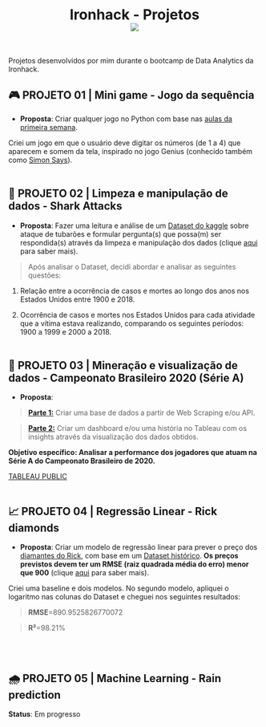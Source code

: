 <h1 align="center"> Ironhack - Projetos <br>
  <img src="https://camo.githubusercontent.com/52d2ff8778b60261533a7dba8dd989c6893a519b/68747470733a2f2f692e696d6775722e636f6d2f315167724e4e772e706e67">
</h1>
<br>

Projetos desenvolvidos por mim durante o bootcamp de Data Analytics da Ironhack.

## 🎮 PROJETO 01 | Mini game - Jogo da sequência

* **Proposta**: Criar qualquer jogo no Python com base nas [aulas da primeira semana](https://github.com/alexandrenussbacher/Ironhack-LABs).

Criei um jogo em que o usuário deve digitar os números (de 1 a 4) que aparecem e somem da tela, inspirado no jogo Genius (conhecido também como [Simon Says](https://thumbs.gfycat.com/PoliteBiodegradableDrongo-mobile.mp4)).
<br></br>


## 🧹 PROJETO 02 | Limpeza e manipulação de dados - Shark Attacks

* **Proposta**: Fazer uma leitura e análise de um [Dataset do kaggle](https://www.kaggle.com/teajay/global-shark-attacks%20) sobre ataque de tubarões e formular pergunta(s) que possa(m) ser respondida(s) através da limpeza e manipulação dos dados (clique [aqui](https://ironhack.school/asset-v1:IRONHACK+DAFT+202007_SAO+type@asset+block@shark-attacks-project-v1.pdf) para saber mais).

> Após analisar o Dataset, decidi abordar e analisar as seguintes questões:

1. Relação entre a ocorrência de casos e mortes ao longo dos anos nos Estados Unidos entre 1900 e 2018.<br>

2. Ocorrência de casos e mortes nos Estados Unidos para cada atividade que a vítima estava realizando, comparando os seguintes períodos: 1900 a 1999 e 2000 a 2018.
<br></br>


## 🔎 PROJETO 03 | Mineração e visualização de dados - Campeonato Brasileiro 2020 (Série A)

* **Proposta**:

> [**Parte 1:**](https://ironhack.school/asset-v1:IRONHACK+DAFT+202007_SAO+type@asset+block@web-scraping-project.pdf) Criar uma base de dados a partir de Web Scraping e/ou API.

> [**Parte 2:**](https://ironhack.school/asset-v1:IRONHACK+DAFT+202007_SAO+type@asset+block@data-visualization-project.pdf) Criar um dashboard e/ou uma história no Tableau com os insights através da visualização dos dados obtidos.

**Objetivo específico: Analisar a performance dos jogadores que atuam na Série A do Campeonato Brasileiro de 2020.**

[TABLEAU PUBLIC](https://public.tableau.com/profile/alexandre.nussbacher#!/vizhome/CampeonatoBrasileiro2020SrieA/Histria)
<br></br>


## 📈 PROJETO 04 | Regressão Linear - Rick diamonds

* **Proposta**: Criar um modelo de regressão linear para prever o preço dos [diamantes do Rick](https://github.com/alexandrenussbacher/Ironhack-Projetos/blob/main/Projeto%2004%20-%20Rick%20diamonds/data/Rick's%20diamonds.csv), com base em um [Dataset histórico](https://github.com/alexandrenussbacher/Ironhack-Projetos/blob/main/Projeto%2004%20-%20Rick%20diamonds/data/Histoical%20Dataset.csv). **Os preços previstos devem ter um RMSE (raiz quadrada média do erro) menor que 900** (clique [aqui](https://ironhack.school/asset-v1:IRONHACK+DAFT+202007_SAO+type@asset+block@linear-regression-challenge.pdf) para saber mais).

Criei uma baseline e dois modelos. No segundo modelo, apliquei o logaritmo nas colunas do Dataset e cheguei nos seguintes resultados:

> **RMSE**=890.9525826770072

> **R²**=98.21%

<br></br>


## 🌧️ PROJETO 05 | Machine Learning - Rain prediction

**Status**: Em progresso

